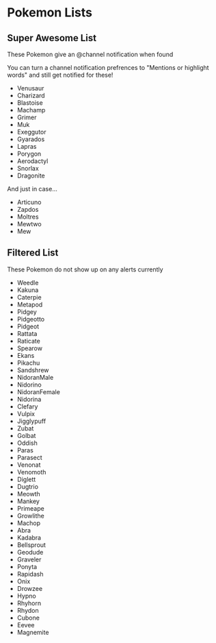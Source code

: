 # Pokemon Lists

## Super Awesome List

These Pokemon give an @channel notification when found

You can turn a channel notification prefrences to "Mentions or highlight words" and still get notified for these!

- Venusaur
- Charizard
- Blastoise
- Machamp
- Grimer
- Muk
- Exeggutor
- Gyarados
- Lapras
- Porygon
- Aerodactyl
- Snorlax
- Dragonite

And just in case...

- Articuno
- Zapdos
- Moltres
- Mewtwo
- Mew

## Filtered List

These Pokemon do not show up on any alerts currently

- Weedle
- Kakuna
- Caterpie
- Metapod
- Pidgey
- Pidgeotto
- Pidgeot
- Rattata
- Raticate
- Spearow
- Ekans
- Pikachu
- Sandshrew
- NidoranMale
- Nidorino
- NidoranFemale
- Nidorina
- Clefary
- Vulpix
- Jigglypuff
- Zubat
- Golbat
- Oddish
- Paras
- Parasect
- Venonat
- Venomoth
- Diglett
- Dugtrio
- Meowth
- Mankey
- Primeape
- Growlithe
- Machop
- Abra
- Kadabra
- Bellsprout
- Geodude
- Graveler
- Ponyta
- Rapidash
- Onix
- Drowzee
- Hypno
- Rhyhorn
- Rhydon
- Cubone
- Eevee
- Magnemite
